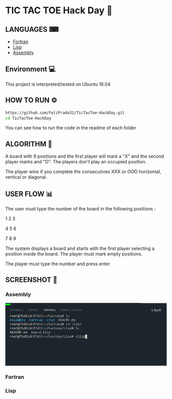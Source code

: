 # TIC TAC TOE Hack Day  🎉

## LANGUAGES ⌨

* [Fortran](Fortran)
* [Lisp](Lisp)
* [Assembly](Assembly)

## Environment 💻
This project is interpreted/tested on Ubuntu 18.04

## HOW TO RUN ⚙

```bash
https://github.com/FeliPrado31/TicTacToe-HackDay.git
cd TicTacToe-HackDay
```

You can see how to run the code in the readme of each folder

## ALGORITHM 📂

A board with 9 positions and the first player will mark a "X" and the second player marks and "O". The players don't play an occupied position. 

The player wins if you complete the consecutives XXX or OOO horizontal, vertical or diagonal.

## USER FLOW 📊 

The user must type the number of the board in the following positions :

1 2 3

4 5 6

7 8 9

The system displays a board and starts with the first player selecting a position inside the board. The player must mark empty positions.

The player must type the number and press enter


## SCREENSHOT 📜

### Assembly
![Assembly GIF](src/1.png)
### Fortran

### Lisp